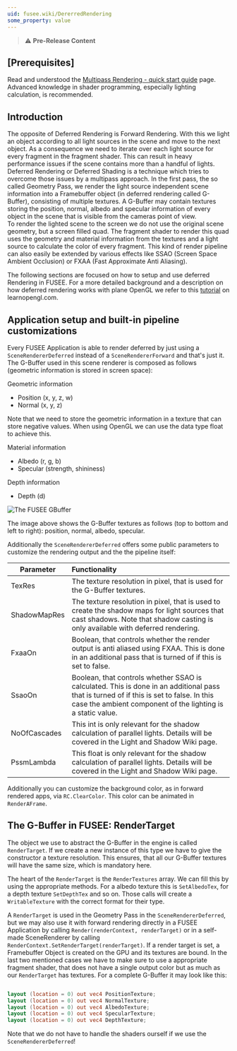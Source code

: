 ```yaml
---
uid: fusee.wiki/DererredRendering
some_property: value
---
```


  > ⚠️ **Pre-Release Content**

## [Prerequisites]
Read and understood the [Multipass Rendering - quick start guide](https://github.com/FUSEEProjectTeam/Fusee/wiki/Multipass-Rendering-%E2%80%93-quick-start-guide) page.  
Advanced knowledge in shader programming, especially lighting calculation, is recommended.

## Introduction

The opposite of Deferred Rendering is Forward Rendering. With this we light an object according to all light sources in the scene and move to the next object. As a consequence we need to iterate over each light source for every fragment in the fragment shader.
This can result in heavy performance issues if the scene contains more than a handful of lights.  
Deferred Rendering or Deferred Shading is a technique which tries to overcome those issues by a multipass approach. In the first pass, the so called Geometry Pass, we render the light source independent scene information into a Framebuffer object (in deferred rendering called G-Buffer), consisting of multiple textures. A G-Buffer may contain textures storing the position, normal, albedo and specular information of every object in the scene that is visible from the cameras point of view.  
To render the lighted scene to the screen we do not use the original scene geometry, but a screen filled quad. The fragment shader to render this quad uses the geometry and material information from the textures and a light source to calculate the color of every fragment.
This kind of render pipeline can also easily be extended by various effects like SSAO (Screen Space Ambient Occlusion) or FXAA (Fast Approximate Anti Aliasing). 

The following sections are focused on how to setup and use deferred Rendering in FUSEE. For a more detailed background and a description on how deferred rendering works with plane OpenGL we refer to this [tutorial](https://learnopengl.com/Advanced-Lighting/Deferred-Shading) on learnopengl.com.

## Application setup and built-in pipeline customizations

Every FUSEE Application is able to render deferred by just using a ``SceneRendererDeferred`` instead of a ``SceneRendererForward`` and that's just it. The G-Buffer used in this scene renderer is composed as follows (geometric information is stored in screen space):

Geometric information
* Position  (x, y, z, w)    
* Normal    (x, y, z)

Note that we need to store the geometric information in a texture that can store negative values. When using OpenGL we can use the data type float to achieve this.

Material information
* Albedo    (r, g, b)
* Specular  (strength, shininess)

Depth information
* Depth     (d)

![The FUSEE GBuffer](https://raw.githubusercontent.com/wiki/FUSEEProjectTeam/Fusee/Images/Deferred-Rendering/GBuffer.png)

The image above shows the G-Buffer textures as follows (top to bottom and left to right): position, normal, albedo, specular.

Additionally the ``SceneRendererDeferred`` offers some public parameters to customize the rendering output and the the pipeline itself:

| Parameter      | Functionality |
| -------------- |:------------- |
| TexRes         | The texture resolution in pixel, that is used for the G-Buffer textures. |
| ShadowMapRes   | The texture resolution in pixel, that is used to create the shadow maps for light sources that cast shadows. Note that shadow casting is only available with deferred rendering. |
| FxaaOn         | Boolean, that controls whether the render output is anti aliased using FXAA. This is done in an additional pass that is turned of if this is set to false. |
| SsaoOn         | Boolean, that controls whether SSAO is calculated. This is done in an additional pass that is turned of if this is set to false. In this case the ambient component of the lighting is a static value. |
| NoOfCascades | This int is only relevant for the shadow calculation of parallel lights. Details will be covered in the Light and Shadow Wiki page. |
| PssmLambda | This float is only relevant for the shadow calculation of parallel lights. Details will be covered in the Light and Shadow Wiki page. |

Additionally you can customize the background color, as in forward rendered apps, via ``RC.ClearColor``. This color can be animated in ``RenderAFrame``.

## The G-Buffer in FUSEE: RenderTarget

The object we use to abstract the G-Buffer in the engine is called ``RenderTarget``. If we create a new instance of this type we have to give the constructor a texture resolution. This ensures, that all our G-Buffer textures will have the same size, which is mandatory here.  

The heart of the ``RenderTarget`` is the ``RenderTextures`` array. We can fill this by using the appropriate methods. For a albedo texture this is ``SetAlbedoTex``, for a depth texture ``SetDepthTex`` and so on. Those calls will create a ``WritableTexture`` with the correct format for their type.   
 
A ``RenderTarget`` is used in the Geometry Pass in the ``SceneRendererDeferred``, but we may also use it with forward rendering directly in a FUSEE Application by calling ``Render(renderContext, renderTarget)`` or in a self-made SceneRenderer by calling ``RenderContext.SetRenderTarget(renderTarget)``. If a render target is set, a Framebuffer Object is created on the GPU and its textures are bound. In the last two mentioned cases we have to make sure to use a appropriate fragment shader, that does not have a single output color but as much as our ``RenderTarget`` has textures. For a complete G-Buffer it may look like this:

```glsl

layout (location = 0) out vec4 PositionTexture;
layout (location = 0) out vec4 NormalTexture;
layout (location = 0) out vec4 AlbedoTexture;
layout (location = 0) out vec4 SpecularTexture;
layout (location = 0) out vec4 DepthTexture;

```

Note that we do not have to handle the shaders ourself if we use the ``SceneRendererDeferred``!
